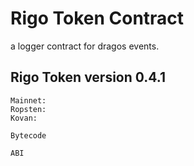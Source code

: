 # Rigo Token Contract
a logger contract for dragos events.

## Rigo Token version 0.4.1
```
Mainnet:
Ropsten:
Kovan:
```
```
Bytecode
```
```
ABI
```
